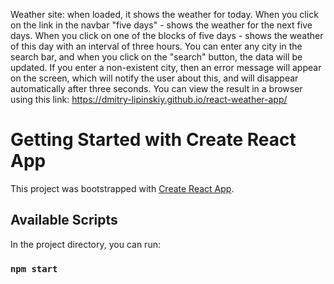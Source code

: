 Weather site: when loaded, it shows the weather for today. 
When you click on the link in the navbar "five days" - shows the weather for the next five days. 
When you click on one of the blocks of five days - shows the weather of this day with an interval of three hours. 
You can enter any city in the search bar, and when you click on the "search" button, the data will be updated. 
If you enter a non-existent city, then an error message will appear on the screen, which will notify the user about this, 
and will disappear automatically after three seconds.
You can view the result in a browser using this link: https://dmitry-lipinskiy.github.io/react-weather-app/

# Getting Started with Create React App

This project was bootstrapped with [Create React App](https://github.com/facebook/create-react-app).

## Available Scripts

In the project directory, you can run:

### `npm start`


